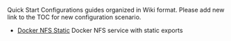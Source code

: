 Quick Start Configurations guides organized in Wiki format. Please add new link to the TOC for new configuration scenario.

* [Docker NFS Static][docker-nfs-static] Docker NFS service with static exports

[docker-nfs-static]: https://github.com/Nexenta/edgefs/wiki/Docker-NFS-service-with-static-exports
